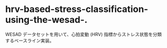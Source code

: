 # hrv-based-stress-classification-using-the-wesad-.
WESAD データセットを用いて、心拍変動 (HRV) 指標からストレス状態を分類するベースライン実装。

